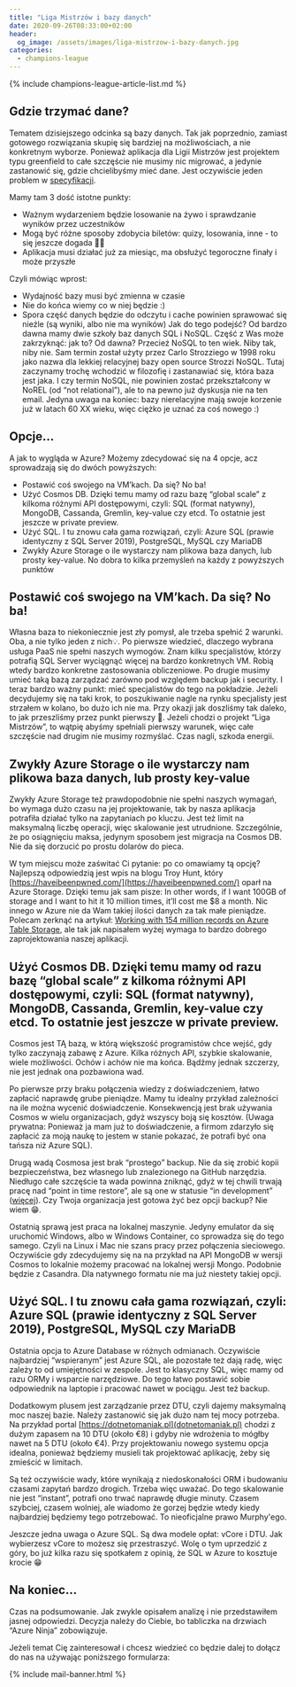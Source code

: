 ```yaml
---
title: "Liga Mistrzów i bazy danych"
date: 2020-09-26T08:33:00+02:00
header:
  og_image: /assets/images/liga-mistrzow-i-bazy-danych.jpg
categories:
  - champions-league
---
```


{% include champions-league-article-list.md %}

## Gdzie trzymać dane?
Tematem dzisiejszego odcinka są bazy danych. Tak jak poprzednio, zamiast gotowego rozwiązania skupię się bardziej na możliwościach, a nie konkretnym wyborze.
Ponieważ aplikacja dla Ligii Mistrzów jest projektem typu greenfield to całe szczęście nie musimy nic migrować, a jedynie zastanowić się, gdzie chcielibyśmy mieć dane. Jest oczywiście jeden problem w [specyfikacji](https://poznajazure.pl/champions-league/).

Mamy tam 3 dość istotne punkty: 
- Ważnym wydarzeniem będzie losowanie na żywo i sprawdzanie wyników przez uczestników
- Mogą być różne sposoby zdobycia biletów: quizy, losowania, inne - to się jeszcze dogada 🤦‍♂️
- Aplikacja musi działać już za miesiąc, ma obsłużyć tegoroczne finały i może przyszłe

Czyli mówiąc wprost:
- Wydajność bazy musi być zmienna w czasie
- Nie do końca wiemy co w niej będzie :)
- Spora część danych będzie do odczytu i cache powinien sprawować się nieźle (są wyniki, albo nie ma wyników)
Jak do tego podejść? Od bardzo dawna mamy dwie szkoły baz danych SQL i NoSQL. Część z Was może zakrzyknąć: jak to? Od dawna? Przecież NoSQL to ten wiek. Niby tak, niby nie. Sam termin został użyty przez Carlo Strozziego w 1998 roku jako nazwa dla lekkiej relacyjnej bazy open source Strozzi NoSQL. Tutaj zaczynamy trochę wchodzić w filozofię i zastanawiać się, która baza jest jaka. I czy termin NoSQL, nie powinien zostać przekształcony w NoREL (od “not relational”), ale to na pewno już dyskusja nie na ten email. Jedyna uwaga na koniec: bazy nierelacyjne mają swoje korzenie już w latach 60 XX wieku, więc ciężko je uznać za coś nowego :)



## Opcje...
A jak to wygląda w Azure? Możemy zdecydować się na 4 opcje, acz sprowadzają się do dwóch powyższych:
- Postawić coś swojego na VM’kach. Da się? No ba!
- Użyć Cosmos DB. Dzięki temu mamy od razu bazę “global scale” z kilkoma różnymi API dostępowymi, czyli: SQL (format natywny), MongoDB, Cassanda, Gremlin, key-value czy etcd. To ostatnie jest jeszcze w private preview.
- Użyć SQL. I tu znowu cała gama rozwiązań, czyli: Azure SQL (prawie identyczny z SQL Server 2019), PostgreSQL, MySQL czy MariaDB
- Zwykły Azure Storage o ile wystarczy nam plikowa baza danych, lub prosty key-value.
No dobra to kilka przemyśleń na każdy z powyższych punktów

## Postawić coś swojego na VM’kach. Da się? No ba!
Własna baza to niekoniecznie jest zły pomysł, ale trzeba spełnić 2 warunki. Oba, a nie tylko jeden z nich💡. Po pierwsze wiedzieć, dlaczego wybrana usługa PaaS nie spełni naszych wymogów. Znam kilku specjalistów, którzy potrafią SQL Server wyciągnąć więcej na bardzo konkretnych VM. Robią wtedy bardzo konkretne zastosowania obliczeniowe.
Po drugie musimy umieć taką bazą zarządzać zarówno pod względem backup jak i security. I teraz bardzo ważny punkt: mieć specjalistów do tego na pokładzie. Jeżeli decydujemy się na taki krok, to poszukiwanie nagle na rynku specjalisty jest strzałem w kolano, bo dużo ich nie ma. Przy okazji jak doszliśmy tak daleko, to jak przeszliśmy przez punkt pierwszy 🤪.
Jeżeli chodzi o projekt “Liga Mistrzów”, to wątpię abyśmy spełniali pierwszy warunek, więc całe szczęście nad drugim nie musimy rozmyślać. Czas nagli, szkoda energii.



## Zwykły Azure Storage o ile wystarczy nam plikowa baza danych, lub prosty key-value
Zwykły Azure Storage też prawdopodobnie nie spełni naszych wymagań, bo wymaga dużo czasu na jej projektowanie, tak by nasza aplikacja potrafiła działać tylko na zapytaniach po kluczu. Jest też limit na maksymalną liczbę operacji, więc skalowanie jest utrudnione. Szczególnie, że po osiągnięciu maksa, jedynym sposobem jest migracja na Cosmos DB. Nie da się dorzucić po prostu dolarów do pieca.

W tym miejscu może zaświtać Ci pytanie: po co omawiamy tą opcję? Najlepszą odpowiedzią jest wpis na blogu Troy Hunt, który [https://haveibeenpwned.com/](https://haveibeenpwned.com/) oparł na Azure Storage. Dzięki temu jak sam pisze: In other words, if I want 100GB of storage and I want to hit it 10 million times, it’ll cost me $8 a month. Nic innego w Azure nie da Wam takiej ilości danych za tak małe pieniądze. Polecam zerknąć na artykuł: [Working with 154 million records on Azure Table Storage](https://www.troyhunt.com/working-with-154-million-records-on/), ale tak jak napisałem wyżej wymaga to bardzo dobrego zaprojektowania naszej aplikacji.

## Użyć Cosmos DB. Dzięki temu mamy od razu bazę “global scale” z kilkoma różnymi API dostępowymi, czyli: SQL (format natywny), MongoDB, Cassanda, Gremlin, key-value czy etcd. To ostatnie jest jeszcze w private preview.
Cosmos jest TĄ bazą, w którą większość programistów chce wejść, gdy tylko zaczynają zabawę z Azure. Kilka różnych API, szybkie skalowanie, wiele możliwości. Ochów i achów nie ma końca. Bądźmy jednak szczerzy, nie jest jednak ona pozbawiona wad.

Po pierwsze przy braku połączenia wiedzy z doświadczeniem, łatwo zapłacić naprawdę grube pieniądze. Mamy tu idealny przykład zależności na ile można wycenić doświadczenie. Konsekwencją jest brak używania Cosmos w wielu organizacjach, gdyż wszyscy boją się kosztów. (Uwaga prywatna: Ponieważ ja mam już to doświadczenie, a firmom zdarzyło się zapłacić za moją naukę to jestem w stanie pokazać, że potrafi być ona tańsza niż Azure SQL).

Drugą wadą Cosmosa jest brak “prostego” backup. Nie da się zrobić kopii bezpieczeństwa, bez własnego lub znalezionego na GitHub narzędzia. Niedługo całe szczęście ta wada powinna zniknąć, gdyż w tej chwili trwają pracę nad “point in time restore”, ale są one w statusie “in development” ([więcej](https://azure.microsoft.com/en-us/updates/pointintimerestore-pitr-for-azure-cosmos-db/)). Czy Twoja organizacja jest gotowa żyć bez opcji backup? Nie wiem 😁.

Ostatnią sprawą jest praca na lokalnej maszynie. Jedyny emulator da się uruchomić Windows, albo w Windows Container, co sprowadza się do tego samego. Czyli na Linux i Mac nie szans pracy przez połączenia sieciowego. Oczywiście gdy zdecydujemy się na na przykład na API MongoDB w wersji Cosmos to lokalnie możemy pracować na lokalnej wersji Mongo. Podobnie będzie z Casandra. Dla natywnego formatu nie ma już niestety takiej opcji.

## Użyć SQL. I tu znowu cała gama rozwiązań, czyli: Azure SQL (prawie identyczny z SQL Server 2019), PostgreSQL, MySQL czy MariaDB
Ostatnia opcja to Azure Database w różnych odmianach. Oczywiście najbardziej “wspieranym” jest Azure SQL, ale pozostałe też dają radę, więc zależy to od umiejętności w zespole. Jest to klasyczny SQL, więc mamy od razu ORMy i wsparcie narzędziowe. Do tego łatwo postawić sobie odpowiednik na laptopie i pracować nawet w pociągu. Jest też backup.

Dodatkowym plusem jest zarządzanie przez DTU, czyli dajemy maksymalną moc naszej bazie. Należy zastanowić się jak dużo nam tej mocy potrzeba. Na przykład portal [https://dotnetomaniak.pl](dotnetomaniak.pl) chodzi z dużym zapasem na 10 DTU (około €8) i gdyby nie wdrożenia to mógłby nawet na 5 DTU (około €4). Przy projektowaniu nowego systemu opcja idealna, ponieważ będziemy musieli tak projektować aplikację, żeby się zmieścić w limitach.

Są też oczywiście wady, które wynikają z niedoskonałości ORM i budowaniu czasami zapytań bardzo drogich. Trzeba więc uważać. Do tego skalowanie nie jest “instant”, potrafi ono trwać naprawdę długie minuty. Czasem szybciej, czasem wolniej, ale wiadomo że gorzej będzie wtedy kiedy najbardziej będziemy tego potrzebować. To nieoficjalne prawo Murphy'ego.

Jeszcze jedna uwaga o Azure SQL. Są dwa modele opłat: vCore i DTU. Jak wybierzesz vCore to możesz się przestraszyć. Wolę o tym uprzedzić z góry, bo już kilka razu się spotkałem z opinią, że SQL w Azure to kosztuje krocie 😁

## Na koniec...
Czas na podsumowanie. Jak zwykle opisałem analizę i nie przedstawiłem jasnej odpowiedzi. Decyzja należy do Ciebie, bo tabliczka na drzwiach “Azure Ninja” zobowiązuje.

Jeżeli temat Cię zainteresował i chcesz wiedzieć co będzie dalej to dołącz do nas na używając poniższego formularza:

{% include mail-banner.html %}
